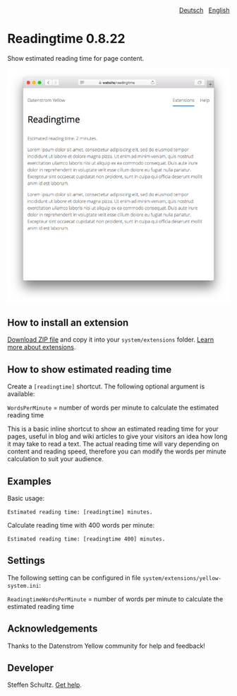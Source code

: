 <p align="right"><a href="README-de.md">Deutsch</a> &nbsp; <a href="README.md">English</a></p>

# Readingtime 0.8.22

Show estimated reading time for page content.

<p align="center"><img src="readingtime-screenshot.png?raw=true" alt="Screenshot"></p>

## How to install an extension

[Download ZIP file](https://github.com/schulle4u/yellow-extensions-schulle4u/raw/main/downloads/readingtime.zip) and copy it into your `system/extensions` folder. [Learn more about extensions](https://github.com/annaesvensson/yellow-update).

## How to show estimated reading time

Create a `[readingtime]` shortcut. The following optional argument is available: 

`WordsPerMinute` = number of words per minute to calculate the estimated reading time  

This is a basic inline shortcut to show an estimated reading time for your pages, useful in blog and wiki articles to give your visitors an idea how long it may take to read a text. The actual reading time will vary depending on content and reading speed, therefore you can modify the words per minute calculation to suit your audience. 

## Examples

Basic usage: 

    Estimated reading time: [readingtime] minutes.

Calculate reading time with 400 words per minute:

    Estimated reading time: [readingtime 400] minutes.

## Settings

The following setting can be configured in file `system/extensions/yellow-system.ini`:

`ReadingtimeWordsPerMinute` = number of words per minute to calculate the estimated reading time  

## Acknowledgements

Thanks to the Datenstrom Yellow community for help and feedback!

## Developer

Steffen Schultz. [Get help](https://datenstrom.se/yellow/help/).
